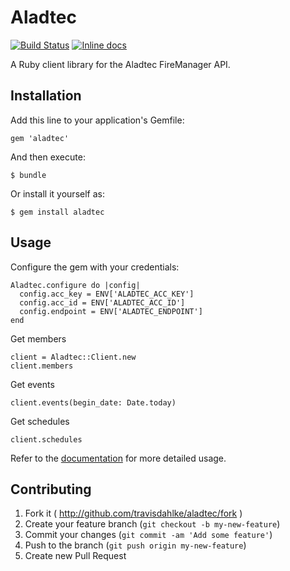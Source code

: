 # Aladtec
[![Build Status](https://travis-ci.org/travisdahlke/aladtec.svg)](https://travis-ci.org/travisdahlke/aladtec)
[![Inline docs](http://inch-ci.org/github/travisdahlke/aladtec.svg?branch=master)](http://inch-ci.org/github/travisdahlke/aladtec)

A Ruby client library for the Aladtec FireManager API.

## Installation

Add this line to your application's Gemfile:

    gem 'aladtec'

And then execute:

    $ bundle

Or install it yourself as:

    $ gem install aladtec

## Usage

Configure the gem with your credentials:

    Aladtec.configure do |config|
      config.acc_key = ENV['ALADTEC_ACC_KEY']
      config.acc_id = ENV['ALADTEC_ACC_ID']
      config.endpoint = ENV['ALADTEC_ENDPOINT']
    end

Get members

    client = Aladtec::Client.new
    client.members

Get events

    client.events(begin_date: Date.today)

Get schedules

    client.schedules

Refer to the [documentation](http://www.rubydoc.info/github/travisdahlke/aladtec) for more detailed usage.

## Contributing

1. Fork it ( http://github.com/travisdahlke/aladtec/fork )
2. Create your feature branch (`git checkout -b my-new-feature`)
3. Commit your changes (`git commit -am 'Add some feature'`)
4. Push to the branch (`git push origin my-new-feature`)
5. Create new Pull Request
